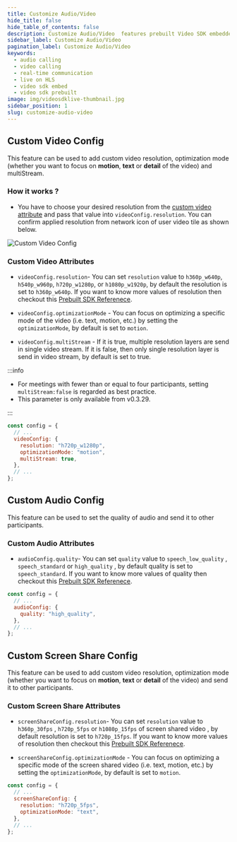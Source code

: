 ```yaml
---
title: Customize Audio/Video
hide_title: false
hide_table_of_contents: false
description: Customize Audio/Video  features prebuilt Video SDK embedded is an easy-to-use video calling API. Video SDK Prebuilt makes it easy for developers to add video calls 10 in minutes to any website or app.
sidebar_label: Customize Audio/Video
pagination_label: Customize Audio/Video
keywords:
  - audio calling
  - video calling
  - real-time communication
  - live on HLS
  - video sdk embed
  - video sdk prebuilt
image: img/videosdklive-thumbnail.jpg
sidebar_position: 1
slug: customize-audio-video
---
```


## Custom Video Config

This feature can be used to add custom video resolution, optimization mode (whether you want to focus on **motion**, **text** or **detail** of the video) and multiStream.

### How it works ?

- You have to choose your desired resolution from the [custom video attribute](/prebuilt/guide/prebuilt-video-and-audio-calling/features/customize-audio-video#custom-video-attributes) and pass that value into `videoConfig.resolution`. You can confirm applied resolution from network icon of user video tile as shown below.

![Custom Video Config](/img/prebuilt/in-meeting-quality-stats.png)

### Custom Video Attributes

- `videoConfig.resolution`- You can set `resolution` value to `h360p_w640p`, `h540p_w960p`, `h720p_w1280p`, or `h1080p_w1920p`, by default the resolution is set to `h360p_w640p`. If you want to know more values of resolution then checkout this [Prebuilt SDK Referenece](/prebuilt/api/sdk-reference/parameters/advance-parameters/customize-audio-video#resolution).

- `videoConfig.optimizationMode` - You can focus on optimizing a specific mode of the video (i.e. text, motion, etc.) by setting the `optimizationMode`, by default is set to `motion`.
- `videoConfig.multiStream` - If it is true, multiple resolution layers are send in single video stream. If it is false, then only single resolution layer is send in video stream, by default is set to true.

:::info

- For meetings with fewer than or equal to four participants, setting `multiStream:false` is regarded as best practice.
- This parameter is only available from v0.3.29.

:::

```js title="index.html"
const config = {
  // ...
  videoConfig: {
    resolution: "h720p_w1280p",
    optimizationMode: "motion",
    multiStream: true,
  },
  // ...
};
```

## Custom Audio Config

This feature can be used to set the quality of audio and send it to other participants.

### Custom Audio Attributes

- `audioConfig.quality`- You can set `quality` value to `speech_low_quality` , `speech_standard` or `high_quality` , by default quality is set to `speech_standard`.
  If you want to know more values of quality then checkout this [Prebuilt SDK Referenece](/prebuilt/api/sdk-reference/parameters/advance-parameters/customize-audio-video#quality).

```js title="index.html"
const config = {
  // ...
  audioConfig: {
    quality: "high_quality",
  },
  // ...
};
```

## Custom Screen Share Config

This feature can be used to add custom video resolution, optimization mode (whether you want to focus on **motion**, **text** or **detail** of the video) and send it to other participants.

### Custom Screen Share Attributes

- `screenShareConfig.resolution`- You can set `resolution` value to `h360p_30fps` , `h720p_5fps` or `h1080p_15fps` of screen shared video , by default resolution is set to `h720p_15fps`. If you want to know more values of resolution then checkout this [Prebuilt SDK Referenece](/prebuilt/api/sdk-reference/parameters/advance-parameters/customize-audio-video#resolution-1).

- `screenShareConfig.optimizationMode` - You can focus on optimizing a specific mode of the screen shared video (i.e. text, motion, etc.) by setting the `optimizationMode`, by default is set to `motion`.

```js title="index.html"
const config = {
  // ...
  screenShareConfig: {
    resolution: "h720p_5fps",
    optimizationMode: "text",
  },
  // ...
};
```
